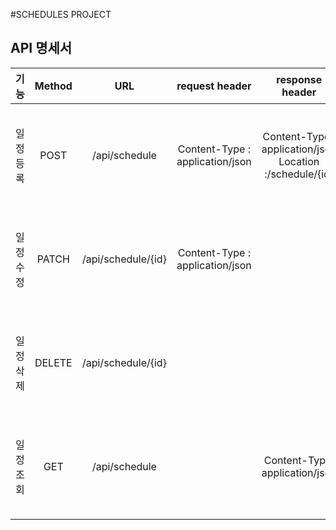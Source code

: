 #SCHEDULES PROJECT


## API 명세서

|기능|Method|URL|request header|response header|request|response_succes(2xx)|response_fail(4xx)|response_fail(5xx)|
|:----:|:----:|:----:|:----:|:--------:|:--------:|:--------:|:--------:|:--------:|
|일정 등록|POST|/api/schedule|Content-Type : application/json|Content-Type : application/json  Location :/schedule/{id}|“scheduleName” : “study”,  ”description” : “bootcamp”,  ”startPeriod” : “2024-09-30”,  ”endPeriod” : “2025-02-11”|201 Created  “id” : 1,  “scheduleName” : “study”,  ”description” : “bootcamp”,  ”startPeriod” : “2024-09-30”,  ”endPeriod” : “2025-02-11”|400 Bad Request  ”message” : “잘못된 요청입니다”|500 Internal Server Error  ”message” : “오류가 발생하여 요청을 수행 할 수 없습니다.”|
|일정 수정|PATCH|/api/schedule/{id}|Content-Type  : application/json||”description” : “nbcamp”|200 OK  “id” : 1,  “scheduleName” : “study”,  ”description” : “nbcamp”,  ”startPeriod” : “2024-09-30”,  ”endPeriod” : “2025-02-11”|400 Bad Request  ”message” : “잘못된 요청입니다”  404 Not Found  ”message” : “존재하지 않는 리소스입니다”|500 Internal Server Error  ”message” : “오류가 발생하여 요청을 수행 할 수 없습니다.”|
|일정 삭제|DELETE|/api/schedule/{id}||||200 OK  ”message” : “일정 삭제를 성공했습니다.”| 400 Bad Request  ”message” : “잘못된 요청입니다”  404 Not Found  ”message” : “존재하지 않는 리소스입니다”| 500 Internal Server Error  ”message” : “오류가 발생하여 요청을 수행 할 수 없습니다.”
|일정 조회|GET|/api/schedule||Content-Type: application/json||200 OK  “id” : 1,  “scheduleName” : “study”,  ”description” : “bootcamp”  ”startPeriod” : “2024-09-30”,  ”endPeriod” : “2025-02-11”| 400 Bad Request  ”message” : “잘못된 요청입니다”  404 Not Found  ”message” : “존재하지 않는 리소스입니다”| 500 Internal Server Error  ”message” : “오류가 발생하여 요청을 수행 할 수 없습니다.”
